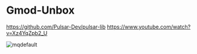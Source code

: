 # Gmod-Unbox
https://github.com/Pulsar-Dev/pulsar-lib
https://www.youtube.com/watch?v=Xz4YqZpb2_U

![mqdefault](https://user-images.githubusercontent.com/62381889/220155927-27ed20ad-14ac-4166-87ca-32391abb453b.jpg)
